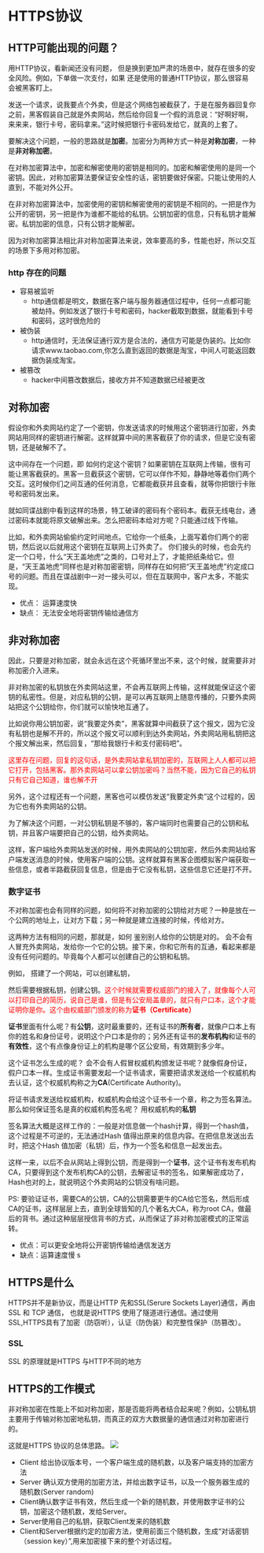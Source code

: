 # HTTPS协议



## HTTP可能出现的问题？

用HTTP协议，看新闻还没有问题， 但是换到更加严肃的场景中，就存在很多的安全风险。例如，下单做一次支付，如果 还是使用的普通HTTP协议，那么很容易 会被黑客盯上。


发送一个请求，说我要点个外卖，但是这个网络包被截获了，于是在服务器回复你之前，黑客假装自己就是外卖网站，然后给你回复一个假的消息说：“好啊好啊，来来来，银行卡号，密码拿来。”这时候把银行卡密码发给它，就真的上套了。


要解决这个问题，一般的思路就是**加密**。加密分为两种方式一种是**对称加密**，一种是**非对称加密**。


在对称加密算法中，加密和解密使用的密钥是相同的。加密和解密使用的是同一个密钥。因此，对称加密算法要保证安全性的话，密钥要做好保密。只能让使用的人直到，不能对外公开。


在非对称加密算法中，加密使用的密钥和解密使用的密钥是不相同的。一把是作为公开的密钥，另一把是作为谁都不能给的私钥。公钥加密的信息，只有私钥才能解密。私钥加密的信息，只有公钥才能解密。


因为对称加密算法相比非对称加密算法来说，效率要高的多，性能也好，所以交互的场景下多用对称加密。


### http 存在的问题
* 容易被监听
  * http通信都是明文，数据在客户端与服务器通信过程中，任何一点都可能被劫持。例如发送了银行卡号和密码，hacker截取到数据，就能看到卡号和密码，这时很危险的
* 被伪装
  * http通信时，无法保证通行双方是合法的，通信方可能是伪装的。比如你请求www.taobao.com,你怎么直到返回的数据是淘宝，中间人可能返回数据伪装成淘宝。
* 被篡改
  * hacker中间篡改数据后，接收方并不知道数据已经被更改


## 对称加密
假设你和外卖网站约定了一个密钥，你发送请求的时候用这个密钥进行加密，外卖网站用同样的密钥进行解密。这样就算中间的黑客截获了你的请求，但是它没有密钥，还是破解不了。

这中间存在一个问题，即 如何约定这个密钥？如果密钥在互联网上传输，很有可能让黑客截获的。黑客一旦截获这个密钥，它可以佯作不知，静静地等着你们两个交互。这时候你们之间互通的任何消息，它都能截获并且查看，就等你把银行卡账号和密码发出来。


就如同谍战剧中看到这样的场景，特工破译的密码有个密码本。截获无线电台，通过密码本就能将原文破解出来。怎么把密码本给对方呢？只能通过线下传输。


比如，和外卖网站偷偷约定时间地点。它给你一个纸条，上面写着你们两个的密钥，然后说以后就用这个密钥在互联网上订外卖了。 你们接头的时候，也会先约定一个口号，什么“天王盖地虎”之类的，口号对上了，才能把纸条给它。但是，“天王盖地虎”同样也是对称加密密钥，同样存在如何把“天王盖地虎”约定成口号的问题。而且在谍战剧中一对一接头可以，但在互联网中，客户太多，不能实现。

* 优点： 运算速度快
* 缺点： 无法安全地将密钥传输给通信方


## 非对称加密
因此，只要是对称加密，就会永远在这个死循环里出不来，这个时候，就需要非对称加密介入进来。

非对称加密的私钥放在外卖网站这里，不会再互联网上传输，这样就能保证这个密钥的私密性。但是，对应私钥的公钥，是可以再互联网上随意传播的，只要外卖网站把这个公钥给你，你们就可以愉快地互通了。

比如说你用公钥加密，说“我要定外卖”，黑客就算中间截获了这个报文，因为它没有私钥也是解不开的，所以这个报文可以顺利到达外卖网站，外卖网站用私钥把这个报文解出来，然后回复，“那给我银行卡和支付密码吧”。


<font color=red>这里存在问题，回复的这句话，是外卖网站拿私钥加密的，互联网上人人都可以把它打开，包括黑客。那外卖网站可以拿公钥加密吗？当然不能，因为它自己的私钥只有它自己知道，谁也解不开</font>

另外，这个过程还有一个问题，黑客也可以模仿发送“我要定外卖”这个过程的，因为它也有外卖网站的公钥。


为了解决这个问题，一对公钥私钥是不够的，客户端同时也需要自己的公钥和私钥，并且客户端要把自己的公钥，给外卖网站。


这样，客户端给外卖网站发送的时候，用外卖网站的公钥加密，然后外卖网站给客户端发送消息的时候，使用客户端的公钥。这样就算有黑客企图模拟客户端获取一些信息，或者半路截获回复信息，但是由于它没有私钥，这些信息它还是打不开。


### 数字证书
不对称加密也会有同样的问题，如何将不对称加密的公钥给对方呢？一种是放在一个公网的地址上，让对方下载；另一种就是建立连接的时候，传给对方。

这两种方法有相同的问题，那就是，如何 鉴别别人给你的公钥是对的。 会不会有人冒充外卖网站，发给你一个它的公钥。接下来，你和它所有的互通，看起来都是没有任何问题的。毕竟每个人都可以创建自己的公钥和私钥。



例如， 搭建了一个网站，可以创建私钥，

然后需要根据私钥，创建公钥。<font color =red>这个时候就需要权威部门的接入了，就像每个人可以打印自己的简历，说自己是谁，但是有公安局盖章的，就只有户口本，这个才能证明你是你。这个由权威部门颁发的称为**证书（Certificate）**</font>


**证书**里面有什么呢？有**公钥**，这时最重要的，还有证书的**所有者**，就像户口本上有你的姓名和身份证号，说明这个户口本是你的；另外还有证书的**发布机构**和证书的**有效性**，这个有点像身份证上的机构是哪个区公安局，有效期到多少年。

这个证书怎么生成的呢？ 会不会有人假冒权威机构颁发证书呢？就像假身份证，假户口本一样。生成证书需要发起一个证书请求，需要把请求发送给一个权威机构去认证，这个权威机构称之为**CA**(Certificate Authority)。


将证书请求发送给权威机构，权威机构会给这个证书卡一个章，称之为签名算法。 那么如何保证签名是真的权威机构签名呢？ 用权威机构的**私钥**


签名算法大概是这样工作的：一般是对信息做一个hash计算，得到一个hash值，这个过程是不可逆的，无法通过Hash 值得出原来的信息内容。在把信息发送出去时，把这个Hash 值加密（私钥）后，作为一个签名和信息一起发出去。


这样一来，以后不会从网站上得到公钥，而是得到一个**证书**，这个证书有发布机构CA，只要得到这个发布机构CA的公钥，去解密证书的签名，如果解密成功了，Hash也对的上，就说明这个外卖网站的公钥没有啥问题。

PS: 要验证证书，需要CA的公钥，CA的公钥需要更牛的CA给它签名，然后形成CA的证书，这样层层上去，直到全球皆知的几个著名大CA，称为root CA，做最后的背书。通过这种层层授信背书的方式，从而保证了非对称加密模式的正常运转。


* 优点：可以更安全地将公开密钥传输给通信发送方
* 缺点：运算速度慢
s

## HTTPS是什么
HTTPS并不是新协议，而是让HTTP 先和SSL(Serure Sockets Layer)通信，再由SSL 和 TCP 通信， 也就是说HTTPS 使用了隧道进行通信。通过使用SSL,HTTPS具有了加密（防窃听），认证（防伪装）和完整性保护（防篡改）。


### SSL
SSL 的原理就是HTTPS 与HTTP不同的地方


## HTTPS的工作模式

非对称加密在性能上不如对称加密，那是否能将两者结合起来呢？例如，公钥私钥主要用于传输对称加密地私钥，而真正的双方大数据量的通信通过对称加密进行的。

这就是HTTPS 协议的总体思路。
![](images/2021-05-11-10-45-57.png)



* Client 给出协议版本号，一个客户端生成的随机数，以及客户端支持的加密方法
* Server 确认双方使用的加密方法，并给出数字证书，以及一个服务器生成的随机数(Server random)
* Client确认数字证书有效，然后生成一个新的随机数，并使用数字证书的公钥，加密这个随机数，发给Server。
* Server使用自己的私钥，获取Client发来的随机数
* Client和Server根据约定的加密方法，使用前面三个随机数，生成“对话密钥（session key）”,用来加密接下来的整个对话过程。




